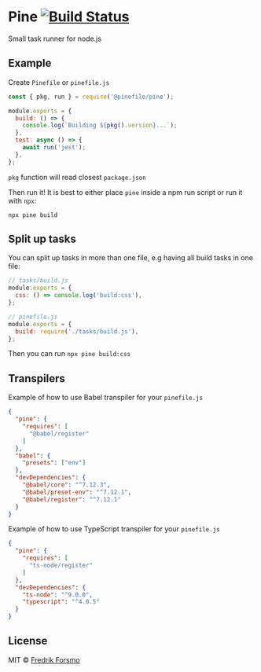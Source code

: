 # Pine [![Build Status](https://github.com/pinefile/pine/workflows/build/badge.svg)](https://github.com/pinefile/pine/actions)

Small task runner for node.js

## Example

Create `Pinefile` or `pinefile.js`

```js
const { pkg, run } = require('@pinefile/pine');

module.exports = {
  build: () => {
    console.log(`Building ${pkg().version}...`);
  },
  test: async () => {
    await run('jest');
  },
};
```

`pkg` function will read closest `package.json`

Then run it! It is best to either place `pine` inside a npm run script or run it with `npx`:

```
npx pine build
```

## Split up tasks

You can split up tasks in more than one file, e.g having all build tasks in one file:

```js
// tasks/build.js
module.exports = {
  css: () => console.log('build:css'),
};

// pinefile.js
module.exports = {
  build: require('./tasks/build.js'),
};
```

Then you can run `npx pine build:css`

## Transpilers

Example of how to use Babel transpiler for your `pinefile.js`

```json
{
  "pine": {
    "requires": [
      "@babel/register"
    ]
  },
  "babel": {
    "presets": ["env"]
  },
  "devDependencies": {
    "@babel/core": "^7.12.3",
    "@babel/preset-env": "^7.12.1",
    "@babel/register": "^7.12.1"
  }
}
```

Example of how to use TypeScript transpiler for your `pinefile.js`

```json
{
  "pine": {
    "requires": [
      "ts-node/register"
    ]
  },
  "devDependencies": {
    "ts-node": "^9.0.0",
    "typescript": "^4.0.5"
  }
}
```

## License

MIT © [Fredrik Forsmo](https://github.com/frozzare)
